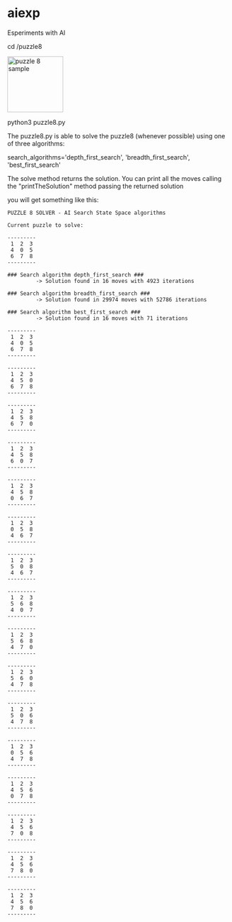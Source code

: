 # aiexp
Esperiments with AI

cd /puzzle8 

<img width="126" alt="puzzle 8 sample" src="https://github.com/user-attachments/assets/336fd34d-5a49-4b06-beae-aeaacc7c01cc" />

python3 puzzle8.py

The puzzle8.py is able to solve the puzzle8 (whenever possible) using one of three algorithms:

search_algorithms='depth_first_search', 'breadth_first_search', 'best_first_search'

The solve method returns the solution.
You can print all the moves calling the "printTheSolution" method passing the returned solution

you will get something like this:

```
PUZZLE 8 SOLVER - AI Search State Space algorithms

Current puzzle to solve:

---------
 1  2  3 
 4  0  5 
 6  7  8 
---------

### Search algorithm depth_first_search ###
         -> Solution found in 16 moves with 4923 iterations

### Search algorithm breadth_first_search ###
         -> Solution found in 29974 moves with 52786 iterations

### Search algorithm best_first_search ###
         -> Solution found in 16 moves with 71 iterations

---------
 1  2  3 
 4  0  5 
 6  7  8 
---------

---------
 1  2  3 
 4  5  0 
 6  7  8 
---------

---------
 1  2  3 
 4  5  8 
 6  7  0 
---------

---------
 1  2  3 
 4  5  8 
 6  0  7 
---------

---------
 1  2  3 
 4  5  8 
 0  6  7 
---------

---------
 1  2  3 
 0  5  8 
 4  6  7 
---------

---------
 1  2  3 
 5  0  8 
 4  6  7 
---------

---------
 1  2  3 
 5  6  8 
 4  0  7 
---------

---------
 1  2  3 
 5  6  8 
 4  7  0 
---------

---------
 1  2  3 
 5  6  0 
 4  7  8 
---------

---------
 1  2  3 
 5  0  6 
 4  7  8 
---------

---------
 1  2  3 
 0  5  6 
 4  7  8 
---------

---------
 1  2  3 
 4  5  6 
 0  7  8 
---------

---------
 1  2  3 
 4  5  6 
 7  0  8 
---------

---------
 1  2  3 
 4  5  6 
 7  8  0 
---------

---------
 1  2  3 
 4  5  6 
 7  8  0 
---------
```


